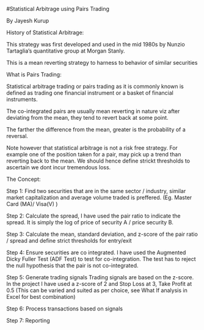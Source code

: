 #Statistical Arbitrage using Pairs Trading

By Jayesh Kurup

History of Statistical Arbitrage:

This strategy was first developed and used in the mid 1980s by Nunzio Tartaglia’s quantitative group at Morgan Stanly.

This is a mean reverting strategy to harness to behavior of similar securities

What is Pairs Trading:

Statistical arbitrage trading or pairs trading as it is commonly known is defined as trading one financial instrument or a basket of financial instruments.

The co-integrated pairs are usually mean reverting in nature viz after deviating from the mean, they tend to revert back at some point.

The farther the difference from the mean, greater is the probability of a reversal.

Note however that statistical arbitrage is not a risk free strategy. For example one of the position taken for a pair, may pick up a trend than reverting back to the mean. We should hence define strickt thresholds to ascertain we dont incur tremendous loss.

The Concept:

Step 1:  Find two securities that are in the same sector / industry, similar market capitalization and average volume traded is preffered. (Eg. Master Card (MA)/ Visa(V) ) 

Step 2: Calculate the spread, I have used the pair ratio to indicate the spread. It is simply the log of price of security A / price security B.

Step 3: Calculate the mean, standard deviation, and z-score of the pair ratio / spread and define strict thresholds for entry/exit

Step 4: Ensure securities are co integrated. I have used the Augmented Dicky Fuller Test (ADF Test) to test for co-integration. The test has to reject the null hypothesis that the pair is not co-integrated.

Step 5: Generate trading signals Trading signals are based on the z-score. In the project I have used a z-score of 2 and Stop Loss at 3, Take Profit at 0.5 (This can be varied and suited as per choice, see What If analysis in Excel for best combination)

Step 6: Process transactions based on signals

Step 7: Reporting

